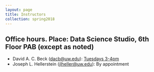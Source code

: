 ```yaml
---
layout: page
title: Instructors
collection: spring2018
---
```


## Office hours. Place: Data Science Studio, 6th Floor PAB (except as noted)

- David A. C. Beck (dacb@uw.edu): [Tuesdays 3-4pm](http://escience.washington.edu/people/david-beck/)
- Joseph L. Hellerstein (jlheller@uw.edu): By appointment

